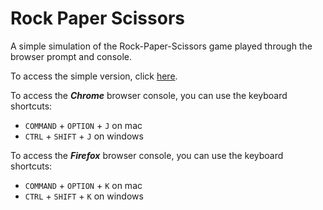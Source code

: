# Rock Paper Scissors
A simple simulation of the Rock-Paper-Scissors game played through the browser prompt and console.

To access the simple version, click [here](https://kelvinziroh.github.io/rockPaperScissors/).

To access the ***Chrome*** browser console, you can use the keyboard shortcuts:
- `COMMAND` + `OPTION` + `J` on mac
- `CTRL` + `SHIFT` + `J` on windows

To access the ***Firefox*** browser console, you can use the keyboard shortcuts:
- `COMMAND` + `OPTION` + `K` on mac
- `CTRL` + `SHIFT` + `K` on windows
